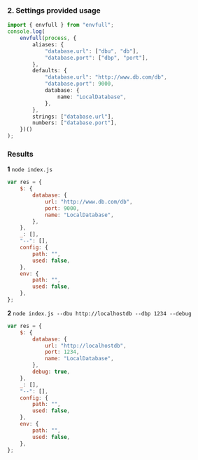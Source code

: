 ### 2. Settings provided usage
```typescript
import { envfull } from "envfull";
console.log(
	envfull(process, {
		aliases: {
			"database.url": ["dbu", "db"],
			"database.port": ["dbp", "port"],
		},
		defaults: {
			"database.url": "http://www.db.com/db",
			"database.port": 9000,
			database: {
				name: "LocalDatabase",
			},
		},
		strings: ["database.url"],
		numbers: ["database.port"],
	})()
);
```
### Results
**1** `node index.js`
```javascript
var res = {
	$: {
		database: {
			url: "http://www.db.com/db",
			port: 9000,
			name: "LocalDatabase",
		},
	},
	_: [],
	"--": [],
	config: {
		path: "",
		used: false,
	},
	env: {
		path: "",
		used: false,
	},
};
```
**2** `node index.js --dbu http://localhostdb --dbp 1234 --debug`
```javascript
var res = {
	$: {
		database: {
			url: "http://localhostdb",
			port: 1234,
			name: "LocalDatabase",
		},
		debug: true,
	},
	_: [],
	"--": [],
	config: {
		path: "",
		used: false,
	},
	env: {
		path: "",
		used: false,
	},
};
```
